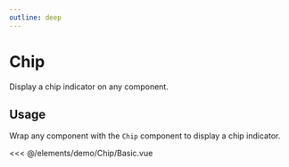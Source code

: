 ```yaml
---
outline: deep
---
```


<script setup>
import Basic from './demo/Chip/Basic.vue';
</script>

# Chip

Display a chip indicator on any component.

## Usage

Wrap any component with the `Chip` component to display a chip indicator.

<DemoContainer>
  <Basic/>
</DemoContainer>

<<< @/elements/demo/Chip/Basic.vue